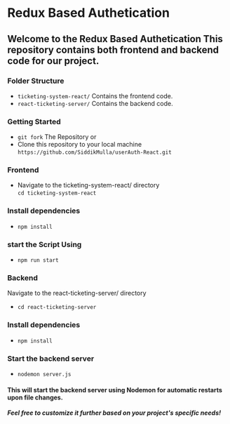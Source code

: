 # Redux Based Authetication

## Welcome to the Redux Based Authetication This repository contains both frontend and backend code for our project.

### Folder Structure

- `ticketing-system-react/` Contains the frontend code.
- `react-ticketing-server/` Contains the backend code.

### Getting Started
- `git fork` The Repository or <br>
- Clone this repository to your local machine <br>
`https://github.com/SiddikMulla/userAuth-React.git`

### Frontend
- Navigate to the ticketing-system-react/ directory <br>
`cd ticketing-system-react`

### Install dependencies <br>
- `npm install`

### start the Script Using <br>
- `npm run start`

### Backend
Navigate to the react-ticketing-server/ directory <br>
- `cd react-ticketing-server`

### Install dependencies
- `npm install`

### Start the backend server
- `nodemon server.js`

#### This will start the backend server using Nodemon for automatic restarts upon file changes.

<b><em>Feel free to customize it further based on your project's specific needs!

